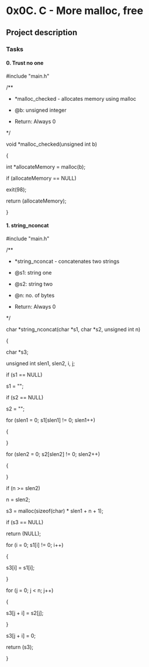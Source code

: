 # 0x0C. C - More malloc, free
## Project description


### Tasks
#### 0. Trust no one 

#include "main.h"

/**
 * *malloc_checked - allocates memory using malloc

 * @b: unsigned integer

 * Return: Always 0

 */

void *malloc_checked(unsigned int b)

{

int *allocateMemory = malloc(b);


if (allocateMemory == NULL)

exit(98);

return (allocateMemory);

}

#### 1. string_nconcat 

#include "main.h"

/**

 * *string_nconcat - concatenates two strings
 
* @s1: string one
 
* @s2: string two
 
* @n: no. of bytes
 
* Return: Always 0
 
*/

char *string_nconcat(char *s1, char *s2, unsigned int n)

{

char *s3;

unsigned int slen1, slen2, i, j;

if (s1 == NULL)

s1 = "";

if (s2 == NULL)

s2 = "";

for (slen1 = 0; s1[slen1] != 0; slen1++)

{

}

for (slen2 = 0; s2[slen2] != 0; slen2++)

{

}

if (n >= slen2)

n = slen2;

s3 = malloc(sizeof(char) * slen1 + n + 1);

if (s3 == NULL)

return (NULL);

for (i = 0; s1[i] != 0; i++)

{

s3[i] = s1[i];

}

for (j = 0; j < n; j++)

{

s3[j + i] = s2[j];

}

s3[j + i] = 0;

return (s3);

}
